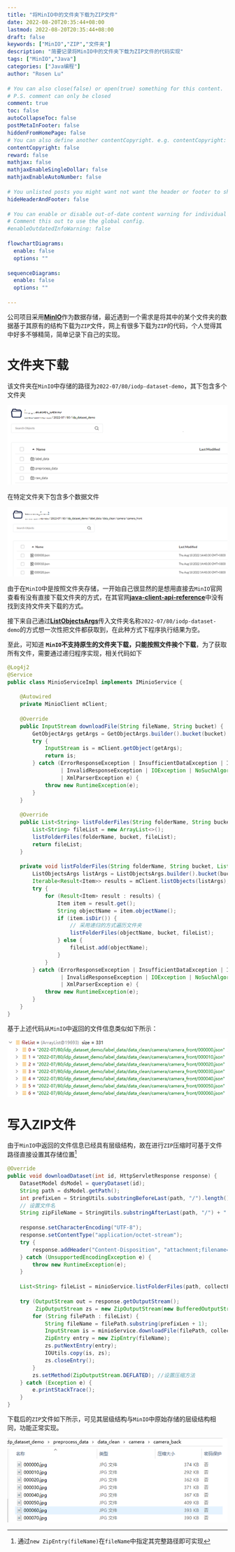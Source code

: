 ```yaml
---
title: "将MinIO中的文件夹下载为ZIP文件"
date: 2022-08-20T20:35:44+08:00
lastmod: 2022-08-20T20:35:44+08:00
draft: false
keywords: ["MinIO","ZIP","文件夹"]
description: "简要记录将MinIO中的文件夹下载为ZIP文件的代码实现"
tags: ["MinIO","Java"]
categories: ["Java编程"]
author: "Rosen Lu"

# You can also close(false) or open(true) something for this content.
# P.S. comment can only be closed
comment: true
toc: false
autoCollapseToc: false
postMetaInFooter: false
hiddenFromHomePage: false
# You can also define another contentCopyright. e.g. contentCopyright: "This is another copyright."
contentCopyright: false
reward: false
mathjax: false
mathjaxEnableSingleDollar: false
mathjaxEnableAutoNumber: false

# You unlisted posts you might want not want the header or footer to show
hideHeaderAndFooter: false

# You can enable or disable out-of-date content warning for individual post.
# Comment this out to use the global config.
#enableOutdatedInfoWarning: false

flowchartDiagrams:
  enable: false
  options: ""

sequenceDiagrams: 
  enable: false
  options: ""

---
```


公司项目采用[**MinIO**](https://min.io/)作为数据存储，最近遇到一个需求是将其中的某个文件夹的数据基于其原有的结构下载为`ZIP`文件，网上有很多下载为`ZIP`的代码，个人觉得其中好多不够精简，简单记录下自己的实现。

<!--more-->

# 文件夹下载

该文件夹在`MinIO`中存储的路径为`2022-07/80/iodp-dataset-demo`，其下包含多个文件夹

![MinIO文件夹存储](/blog_img/minio/download-minio-folder-as-zip-file/minio-folder-structure.png "MinIO文件夹存储") 

在特定文件夹下包含多个数据文件

![MinIO特定文件](/blog_img/minio/download-minio-folder-as-zip-file/minio-spefic-file-path.png "MinIO特定文件") 

由于在`MinIO`中是按照文件夹存储，一开始自己很显然的是想用直接去`MinIO`官网查看有没有直接下载文件夹的方式，在其官网[**java-client-api-reference**](https://docs.min.io/docs/java-client-api-reference.html)中没有找到支持文件夹下载的方式。

接下来自己通过[**ListObjectsArgs**](https://minio-java.min.io/io/minio/ListObjectsArgs.html)传入文件夹名称`2022-07/80/iodp-dataset-demo`的方式想一次性把文件都获取到，在此种方式下程序执行结果为空。



至此，可知道 **`MinIO`不支持原生的文件夹下载，只能按照文件挨个下载**，为了获取所有文件，需要通过递归程序实现，相关代码如下

```java
@Log4j2
@Service
public class MinioServiceImpl implements IMinioService {

    @Autowired
    private MinioClient mClient;

    @Override
    public InputStream downloadFile(String fileName, String bucket) {
        GetObjectArgs getArgs = GetObjectArgs.builder().bucket(bucket).object(fileName).build();
        try {
            InputStream is = mClient.getObject(getArgs);
            return is;
        } catch (ErrorResponseException | InsufficientDataException | InternalException | InvalidKeyException
                 | InvalidResponseException | IOException | NoSuchAlgorithmException | ServerException
                 | XmlParserException e) {
            throw new RuntimeException(e);
        }
    }

    @Override
    public List<String> listFolderFiles(String folderName, String bucket) {
        List<String> fileList = new ArrayList<>();
        listFolderFiles(folderName, bucket, fileList);
        return fileList;
    }

    private void listFolderFiles(String folderName, String bucket, List<String> fileList) {
        ListObjectsArgs listArgs = ListObjectsArgs.builder().bucket(bucket).prefix(folderName).build();
        Iterable<Result<Item>> results = mClient.listObjects(listArgs);
        try {
            for (Result<Item> result : results) {
                Item item = result.get();
                String objectName = item.objectName();
                if (item.isDir()) {
                    // 采用递归的方式遍历文件夹
                    listFolderFiles(objectName, bucket, fileList);
                } else {
                    fileList.add(objectName);
                }
            }
        } catch (ErrorResponseException | InsufficientDataException | InternalException | InvalidKeyException
                 | InvalidResponseException | IOException | NoSuchAlgorithmException | ServerException
                 | XmlParserException e) {
            throw new RuntimeException(e);
        }
    }
}
```

基于上述代码从`MinIO`中返回的文件信息类似如下所示：

![MinIO下载文件夹](/blog_img/minio/download-minio-folder-as-zip-file/minio-file-list.png "MinIO下载文件夹") 

# 写入ZIP文件

由于`MinIO`中返回的文件信息已经具有层级结构，故在进行`ZIP`压缩时可基于文件路径直接设置其存储位置[^1]

```java
@Override
public void downloadDataset(int id, HttpServletResponse response) {
    DatasetModel dsModel = queryDataset(id);
    String path = dsModel.getPath();
    int prefixLen = StringUtils.substringBeforeLast(path, "/").length();
    // 设置文件名
    String zipFileName = StringUtils.substringAfterLast(path, "/") + ".zip";

    response.setCharacterEncoding("UTF-8");
    response.setContentType("application/octet-stream");
    try {
        response.addHeader("Content-Disposition", "attachment;filename=" + URLEncoder.encode(zipFileName, "UTF-8"));
    } catch (UnsupportedEncodingException e) {
        throw new RuntimeException(e);
    }

    List<String> fileList = minioService.listFolderFiles(path, collectFilesBucket);

    try (OutputStream out = response.getOutputStream();
         ZipOutputStream zs = new ZipOutputStream(new BufferedOutputStream(out))) {
        for (String filePath : fileList) {
            String fileName = filePath.substring(prefixLen + 1);
            InputStream is = minioService.downloadFile(filePath, collectFilesBucket);
            ZipEntry entry = new ZipEntry(fileName);
            zs.putNextEntry(entry);
            IOUtils.copy(is, zs);
            zs.closeEntry();
        }
        zs.setMethod(ZipOutputStream.DEFLATED); //设置压缩方法
    } catch (Exception e) {
        e.printStackTrace();
    }
}
```

下载后的`ZIP`文件如下所示，可见其层级结构与`MinIO`中原始存储的层级结构相同，功能正常实现。

![下载后的zip文件](/blog_img/minio/download-minio-folder-as-zip-file/minio-zip-file-structure.png "下载后的zip文件") 

[^1]: 通过`new ZipEntry(fileName)`在`fileName`中指定其完整路径即可实现